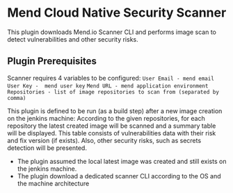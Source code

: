 # Mend Cloud Native Security Scanner #

This plugin downloads Mend.io Scanner CLI and performs image scan to detect vulnerabilities and other security risks. 


## Plugin Prerequisites ##

Scanner requires 4 variables to be configured:
 ```User Email - mend email```
 ```User Key -  mend user key```
 ```Mend URL - mend application environment```
 ```Repositories - list of image repositories to scan from (separated by comma)```


This plugin is defined to be run (as a build step) after a new image creation on the jenkins machine:
According to the given repositories, for each repository the latest created image will be scanned and a summary table will be displayed. 
This table consists of vulnerabilities data with their risk and fix version (if exists). 
Also, other security risks, such as secrets detection will be presented.

* The plugin assumed the local latest image was created and still exists on the jenkins machine.
* The plugin download a dedicated scanner CLI according to the OS and the machine architecture

